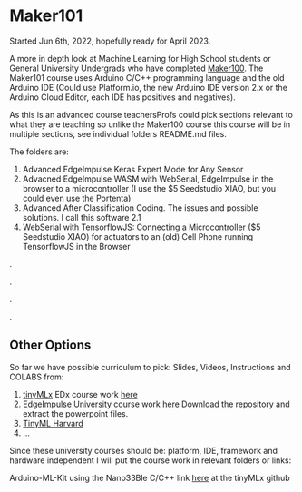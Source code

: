 # Maker101

Started Jun 6th, 2022, hopefully ready for April 2023.

A more in depth look at Machine Learning for High School students or General University Undergrads who have completed [Maker100](https://github.com/hpssjellis/maker100). The Maker101 course uses Arduino C/C++ programming language and the old Arduino IDE (Could use Platform.io, the new Arduino IDE version 2.x or the Arduino Cloud Editor, each IDE has positives and negatives).

As this is an advanced course teachersProfs could pick sections relevant to what they are teaching so unlike the Maker100 course this course will be in multiple sections, see individual folders README.md files.

The folders are:

1. Advanced EdgeImpulse Keras Expert Mode for Any Sensor
2. Advacned EdgeImpulse WASM with WebSerial, EdgeImpulse in the browser to a microcontroller (I use the $5 Seedstudio XIAO, but you could even use the Portenta)
4. Advanced After Classification Coding. The issues and possible solutions. I call this software 2.1
5. WebSerial with TensorflowJS: Connecting a Microcontroller ($5 Seedstudio XIAO) for actuators to an (old) Cell Phone running TensorflowJS in the Browser
 






.



.




.




.



## Other Options

So far we have possible curriculum to pick: Slides, Videos, Instructions and COLABS from:

1.  [tinyMLx](https://github.com/tinyMLx/courseware)   EDx course work [here](https://github.com/tinyMLx/courseware/tree/master/edX)  
2.  [EdgeImpulse University](https://www.edgeimpulse.com/university) course work [here](https://github.com/edgeimpulse/courseware-embedded-machine-learning) Download the repository and extract the powerpoint files.
3.  [TinyML Harvard](http://tinyml.seas.harvard.edu/#full-courses)
4.  ...


Since these university courses should be: platform, IDE, framework and hardware independent I will put the course work in relevant folders or links:


Arduino-ML-Kit using the Nano33Ble C/C++ link [here](https://github.com/tinyMLx/arduino-library) at the tinyMLx github





